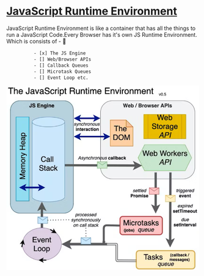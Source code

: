 # <ins>JavaScript Runtime Environment</ins>
JavaScript Runtime Environment is like a container that has all the things to run a JavaScript Code.Every Browser has it's own JS Runtime Environment. Which is consists of - :rocket:
~~~
          - [x] The JS Engine
          - [] Web/Browser APIs
          - [] Callback Queues
          - [] Microtask Queues
          - [] Event Loop etc.
~~~
![alt text](./assests/JSRE.png)
